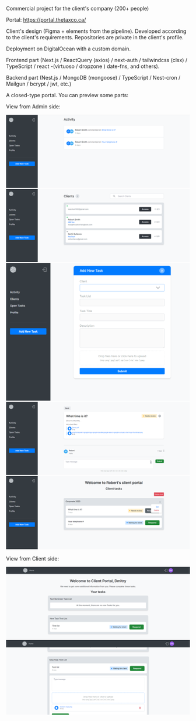 Commercial project for the client's company (200+ people)

Portal: https://portal.thetaxco.ca/

Client's design (Figma + elements from the pipeline).
Developed according to the client's requirements.
Repositories are private in the client's profile.

Deployment on DigitalOcean with a custom domain.

Frontend part (Next.js / ReactQuery (axios) / next-auth / tailwindcss (clsx) / TypeScript / react -(virtuoso / dropzone ) date-fns, and others).

Backend part (Nest.js / MongoDB (mongoose) / TypeScript / Nest-cron / Mailgun / bcrypt / jwt, etc.)

A closed-type portal. You can preview some parts:

View from Admin side:

![DESKTOP!](./assets/admin-activity.png)
![DESKTOP!](./assets/admin-client.png)
![DESKTOP!](./assets/admin-add-task.png)
![DESKTOP!](./assets/admin-task.png)
![DESKTOP!](./assets/admin-tasklist.png)

View from Client side:

![DESKTOP!](./assets/client-tasklist.png)
![DESKTOP!](./assets/client-fast-response.png)
